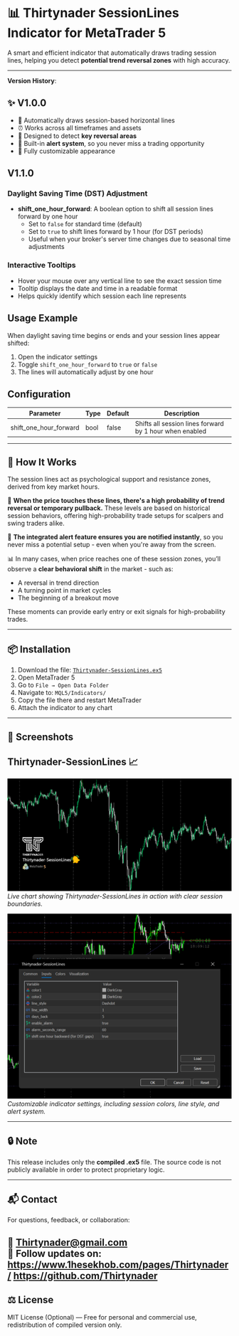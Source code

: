 # 📊 Thirtynader SessionLines Indicator for MetaTrader 5

A smart and efficient indicator that automatically draws trading session lines, helping you detect **potential trend reversal zones** with high accuracy.

---
**Version History**: 
## ✨ V1.0.0

- 🔁 Automatically draws session-based horizontal lines
- ⏰ Works across all timeframes and assets
- 🎯 Designed to detect **key reversal areas**
- 🔔 Built-in **alert system**, so you never miss a trading opportunity
- 🎨 Fully customizable appearance


## V1.1.0

### Daylight Saving Time (DST) Adjustment
- **shift_one_hour_forward**: A boolean option to shift all session lines forward by one hour
  - Set to `false` for standard time (default)
  - Set to `true` to shift lines forward by 1 hour (for DST periods)
  - Useful when your broker's server time changes due to seasonal time adjustments

### Interactive Tooltips
- Hover your mouse over any vertical line to see the exact session time
- Tooltip displays the date and time in a readable format
- Helps quickly identify which session each line represents

## Usage Example

When daylight saving time begins or ends and your session lines appear shifted:

1. Open the indicator settings
2. Toggle `shift_one_hour_forward` to `true` or `false`
3. The lines will automatically adjust by one hour

## Configuration

| Parameter | Type | Default | Description |
|-----------|------|---------|-------------|
| shift_one_hour_forward | bool | false | Shifts all session lines forward by 1 hour when enabled |

---

## 🧠 How It Works

The session lines act as psychological support and resistance zones, derived from key market hours.

📌 **When the price touches these lines, there's a high probability of trend reversal or temporary pullback.** These levels are based on historical session behaviors, offering high-probability trade setups for scalpers and swing traders alike.

🚨 **The integrated alert feature ensures you are notified instantly**, so you never miss a potential setup - even when you're away from the screen.

📊 In many cases, when price reaches one of these session zones, you’ll observe a **clear behavioral shift** in the market - such as:
- A reversal in trend direction
- A turning point in market cycles
- The beginning of a breakout move

These moments can provide early entry or exit signals for high-probability trades.

---

## 📦 Installation

1. Download the file: [`Thirtynader-SessionLines.ex5`](https://github.com/Thirtynader/Thirtynader-SessionLines/releases)
2. Open MetaTrader 5
3. Go to `File → Open Data Folder`
4. Navigate to: `MQL5/Indicators/`
5. Copy the file there and restart MetaTrader
6. Attach the indicator to any chart

---

## 📸 Screenshots

## Thirtynader-SessionLines 📈

![Chart Preview](./session-demo1.png)  
*Live chart showing Thirtynader-SessionLines in action with clear session boundaries.*

![Indicator Settings](./session-demo4.png)  
*Customizable indicator settings, including session colors, line style, and alert system.*

---

## 🔒 Note

This release includes only the **compiled .ex5** file. The source code is not publicly available in order to protect proprietary logic.

---

## 📬 Contact

For questions, feedback, or collaboration:

📧 Thirtynader@gmail.com  
📢 Follow updates on: https://www.1hesekhob.com/pages/Thirtynader/
                       https://github.com/Thirtynader
---

## ⚖ License

MIT License (Optional) — Free for personal and commercial use, redistribution of compiled version only.
